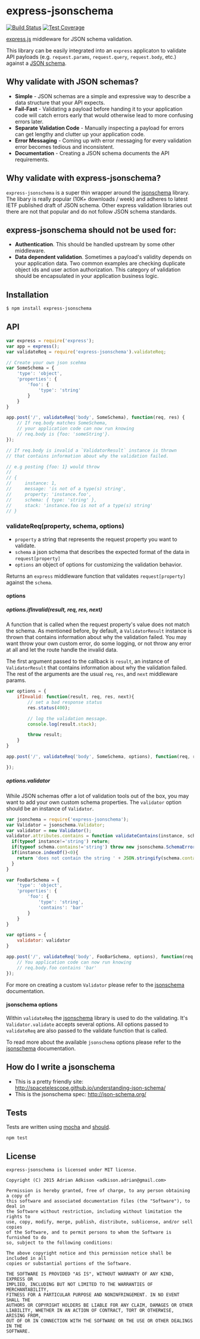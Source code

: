 # express-jsonschema

[![Build Status][travis-image]][travis-url]
[![Test Coverage][coveralls-image]][coveralls-url]

[express.js]( https://github.com/visionmedia/express ) middleware for JSON schema validation.

This library can be easily integrated into an `express` applicaton to validate API payloads (e.g. `request.params`, `request.query`, `request.body`, etc.) against a [JSON schema]( http://json-schema.org/ ).

## Why validate with JSON schemas?

- **Simple** - JSON schemas are a simple and expressive way to describe a data structure that your API expects.
- **Fail-Fast** - Validating a payload before handing it to your application code will catch errors early that would otherwise lead to more confusing errors later.
- **Separate Validation Code** - Manually inspecting a payload for errors can get lengthy and clutter up your application code.
- **Error Messaging** -  Coming up with error messaging for every validation error becomes tedious and inconsistent.
- **Documentation** - Creating a JSON schema documents the API requirements.

## Why validate with express-jsonschema?

`express-jsonschema` is a super thin wrapper around the  [jsonschema]( https://github.com/tdegrunt/jsonschema) library.  The  libary is really popular (10K+ downloads / week) and adheres to latest IETF published draft of JSON schema. Other express validation libraries out there are not that popular and do not follow JSON schema standards.

## express-jsonschema should not be used for:

- **Authentication**. This should be handled upstream by some other middleware.
- **Data dependent validation**.  Sometimes a payload's validity depends on your application data. Two common examples are checking duplicate object ids and user action authorization. This category of validation should be encapsulated in your application business logic.

## Installation

```sh
$ npm install express-jsonschema
```

## API

```js
var express = require('express');
var app = express();
var validateReq = require('express-jsonschema').validateReq;

// Create your own json scehma
var SomeSchema = {
    'type': 'object',
    'properties': {
        'foo': {
            'type': 'string'
        }
    }
}

app.post('/', validateReq('body', SomeSchema), function(req, res) {
    // If req.body matches SomeSchema,
    // your application code can now run knowing
    // req.body is {foo: 'someString'}.
});

// If req.body is invalid a `ValidatorResult` instance is thrown
// that contains information about why the validation failed.

// e.g posting {foo: 1} would throw
//
// {
//     instance: 1,
//     message: 'is not of a type(s) string',
//     property: 'instance.foo',
//     schema: { type: 'string' },
//     stack: 'instance.foo is not of a type(s) string'
// }
```

### validateReq(property, schema, options)

- `property` a string that represents the request property you want to validate.
- `schema` a json schema that describes the expected format of the data in `request[property]`
- `options` an object of options for customizing the validation behavior.

Returns an `express` middleware function that validates `request[property]` against the `schema`.

#### options

##### options.ifInvalid(result, req, res, next)

A function that is called when the request property's value does not match the schema.  As mentioned before, by default, a `ValidatorResult` instance is thrown that contains information about why the validation failed.  You may want throw your own custom error, do some logging, or not throw any error at all and let the route handle the invalid data.

The first argument passed to the callback is `result`, an instance of `ValidatorResult` that contains information about why the validation failed.  The rest of the arguments are the usual `req`, `res`, and `next` middleware params.

```javascript
var options = {
	ifInvalid: function(result, req, res, next){
        // set a bad response status
        res.status(400);

        // log the validation message.
        console.log(result.stack);

        throw result;
    }
}

app.post('/', validateReq('body', SomeSchema, options), function(req, res) {

});
```

##### options.validator

While JSON schemas offer a lot of validation tools out of the box, you may want to add your own custom schema properties.
The `validator` option should be an instance of `Validator`.

```javascript
var jsonchema = require('express-jsonschema');
var Validator = jsonschema.Validator;
var validator = new Validator();
validator.attributes.contains = function validateContains(instance, schema, options, ctx) {
  if(typeof instance!='string') return;
  if(typeof schema.contains!='string') throw new jsonschema.SchemaError('"contains" expects a string', schema);
  if(instance.indexOf()<0){
    return 'does not contain the string ' + JSON.stringify(schema.contains);
  }
}

var FooBarSchema = {
    'type': 'object',
    'properties': {
        'foo': {
            'type': 'string',
            'contains': 'bar'
        }
    }
}

var options = {
	validator: validator
}

app.post('/', validateReq('body', FooBarSchema, options), function(req, res) {
    // You application code can now run knowing
    // req.body.foo contains 'bar'
});
```
For more on creating a custom `Validator` please refer to the [jsonschema]( https://github.com/tdegrunt/jsonschema) documentation.

#### jsonschema options

Within `validateReq` the [jsonschema]( https://github.com/tdegrunt/jsonschema) library is used to do the validating.  It's `Validator.validate` accepts several options.  All options passed to `validateReq` are also passed to the validate function that is called.

To read more about the available `jsonschema` options please refer to the [jsonschema]( https://github.com/tdegrunt/jsonschema) documentation.

## How do I write a jsonschema

- This is a pretty friendly site: http://spacetelescope.github.io/understanding-json-schema/
- This is the jsonschema spec: http://json-schema.org/

## Tests
Tests are written using [mocha](https://www.npmjs.com/package/mocha) and [should](https://www.npmjs.com/package/should).

    npm test

## License

    express-jsonschema is licensed under MIT license.

    Copyright (C) 2015 Adrian Adkison <adkison.adrian@gmail.com>

    Permission is hereby granted, free of charge, to any person obtaining a copy of
    this software and associated documentation files (the "Software"), to deal in
    the Software without restriction, including without limitation the rights to
    use, copy, modify, merge, publish, distribute, sublicense, and/or sell copies
    of the Software, and to permit persons to whom the Software is furnished to do
    so, subject to the following conditions:

    The above copyright notice and this permission notice shall be included in all
    copies or substantial portions of the Software.

    THE SOFTWARE IS PROVIDED "AS IS", WITHOUT WARRANTY OF ANY KIND, EXPRESS OR
    IMPLIED, INCLUDING BUT NOT LIMITED TO THE WARRANTIES OF MERCHANTABILITY,
    FITNESS FOR A PARTICULAR PURPOSE AND NONINFRINGEMENT. IN NO EVENT SHALL THE
    AUTHORS OR COPYRIGHT HOLDERS BE LIABLE FOR ANY CLAIM, DAMAGES OR OTHER
    LIABILITY, WHETHER IN AN ACTION OF CONTRACT, TORT OR OTHERWISE, ARISING FROM,
    OUT OF OR IN CONNECTION WITH THE SOFTWARE OR THE USE OR OTHER DEALINGS IN THE
    SOFTWARE.

[travis-image]: https://img.shields.io/travis/metalculus84/express-jsonschema.svg?style=flat
[travis-url]: https://travis-ci.org/metalculus84/express-jsonschema
[coveralls-image]: https://img.shields.io/coveralls/metalculus84/express-jsonschema.svg?style=flat
[coveralls-url]: https://coveralls.io/r/metalculus84/express-jsonschema?branch=master